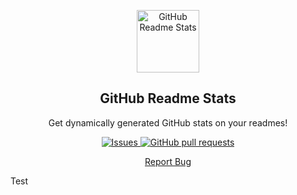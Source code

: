 <p align="center">
 <img width="100px" src="https://res.cloudinary.com/anuraghazra/image/upload/v1594908242/logo_ccswme.svg" align="center" alt="GitHub Readme Stats" />
 <h2 align="center">GitHub Readme Stats</h2>
 <p align="center">Get dynamically generated GitHub stats on your readmes!</p>
</p>

   <p align="center">
    <a href="https://github.com/KlavyedeParmaklar/intranet/issues">
      <img alt="Issues" src="https://img.shields.io/github/issues/KlavyedeParmaklar/intranet?color=red" />
    </a>
    <a href="https://github.com/KlavyedeParmaklar/intranet/pulls">
      <img alt="GitHub pull requests" src="https://img.shields.io/github/issues-pr/KlavyedeParmaklar/intranet?color=0088ff" />
    </a>
  </p>
  <p align="center">
    <a href="https://github.com/KlavyedeParmaklar/intranet/issues/new/choose">Report Bug</a>
  </p>

<!-- [![Top Langs](https://github-readme-stats.vercel.app/api/top-langs/?username=KlavyedeParmaklar&layout=compact)](https://github.com/anuraghazra/github-readme-stats) -->
Test